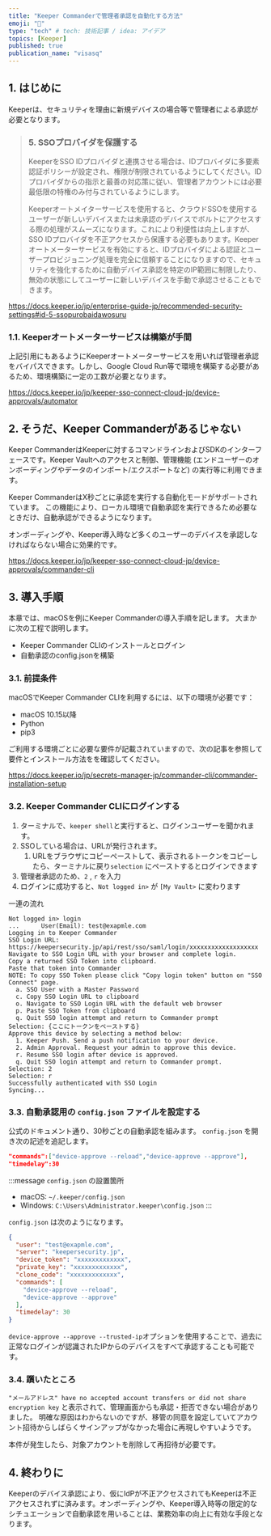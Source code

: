 ```yaml
---
title: "Keeper Commanderで管理者承認を自動化する方法"
emoji: "🤖"
type: "tech" # tech: 技術記事 / idea: アイデア
topics: [Keeper]
published: true
publication_name: "visasq"
---
```



## 1. はじめに

Keeperは、セキュリティを理由に新規デバイスの場合等で管理者による承認が必要となります。

>### 5. SSOプロバイダを保護する
>
>KeeperをSSO IDプロバイダと連携させる場合は、IDプロバイダに多要素認証ポリシーが設定され、権限が制限されているようにしてください。IDプロバイダからの指示と最善の対応策に従い、管理者アカウントには必要最低限の特権のみ付与されているようにします。
>
>Keeperオートメイターサービスを使用すると、クラウドSSOを使用するユーザーが新しいデバイスまたは未承認のデバイスでボルトにアクセスする際の処理がスムーズになります。これにより利便性は向上しますが、SSO IDプロバイダを不正アクセスから保護する必要もあります。Keeperオートメーターサービスを有効にすると、IDプロバイダによる認証とユーザープロビジョニング処理を完全に信頼することになりますので、セキュリティを強化するために自動デバイス承認を特定のIP範囲に制限したり、無効の状態にしてユーザーに新しいデバイスを手動で承認させることもできます。

https://docs.keeper.io/jp/enterprise-guide-jp/recommended-security-settings#id-5-ssopurobaidawosuru

### 1.1. Keeperオートメーターサービスは構築が手間

上記引用にもあるようにKeeperオートメーターサービスを用いれば管理者承認をバイパスできます。しかし、Google Cloud Run等で環境を構築する必要があるため、環境構築に一定の工数が必要となります。

https://docs.keeper.io/jp/keeper-sso-connect-cloud-jp/device-approvals/automator

## 2. そうだ、Keeper Commanderがあるじゃない

Keeper CommanderはKeeperに対するコマンドラインおよびSDKのインターフェースです。Keeper Vaultへのアクセスと制御、管理機能 (エンドユーザーのオンボーディングやデータのインポート/エクスポートなど) の実行等に利用できます。

Keeper CommanderはX秒ごとに承認を実行する自動化モードがサポートされています。
この機能により、ローカル環境で自動承認を実行できるため必要なときだけ、自動承認ができるようになります。

オンボーディングや、Keeper導入時など多くのユーザーのデバイスを承認しなければならない場合に効果的です。

https://docs.keeper.io/jp/keeper-sso-connect-cloud-jp/device-approvals/commander-cli

## 3. 導入手順

本章では、macOSを例にKeeper Commanderの導入手順を記します。
大まかに次の工程で説明します。

- Keeper Commander CLIのインストールとログイン
- 自動承認のconfig.jsonを構築

### 3.1. 前提条件

macOSでKeeper Commander CLIを利用するには、以下の環境が必要です：

- macOS 10.15以降
- Python
- pip3

ご利用する環境ごとに必要な要件が記載されていますので、次の記事を参照して要件とインストール方法をを確認してください。

https://docs.keeper.io/jp/secrets-manager-jp/commander-cli/commander-installation-setup

### 3.2. Keeper Commander CLIにログインする

1. ターミナルで、`keeper shell`と実行すると、ログインユーザーを聞かれます。
2. SSOしている場合は、URLが発行されます。
   1. URLをブラウザにコピーペーストして、表示されるトークンをコピーしたら、ターミナルに戻り`selection` にペーストするとログインできます
3. 管理者承認のため、`2` , `r` を入力
4. ログインに成功すると、`Not logged in>` が `[My Vault>` に変わります

一連の流れ

```shell
Not logged in> login
...      User(Email): test@exapmle.com
Logging in to Keeper Commander
SSO Login URL:
https://keepersecurity.jp/api/rest/sso/saml/login/xxxxxxxxxxxxxxxxxxx
Navigate to SSO Login URL with your browser and complete login.
Copy a returned SSO Token into clipboard.
Paste that token into Commander
NOTE: To copy SSO Token please click "Copy login token" button on "SSO Connect" page.
  a. SSO User with a Master Password
  c. Copy SSO Login URL to clipboard
  o. Navigate to SSO Login URL with the default web browser
  p. Paste SSO Token from clipboard
  q. Quit SSO login attempt and return to Commander prompt
Selection: {ここにトークンをペーストする}
Approve this device by selecting a method below:
  1. Keeper Push. Send a push notification to your device.
  2. Admin Approval. Request your admin to approve this device.
  r. Resume SSO login after device is approved.
  q. Quit SSO login attempt and return to Commander prompt.
Selection: 2
Selection: r
Successfully authenticated with SSO Login
Syncing...
```

### 3.3. 自動承認用の `config.json` ファイルを設定する

公式のドキュメント通り、30秒ごとの自動承認を組みます。
`config.json` を開き次の記述を追記します。

```json
"commands":["device-approve --reload","device-approve --approve"],
"timedelay":30
```

:::message
`config.json` の設置箇所
- macOS: `~/.keeper/config.json`
- Windows: `C:\Users\Administrator.keeper\config.json`
:::

`config.json` は次のようになります。

```json
{
  "user": "test@exapmle.com",
  "server": "keepersecurity.jp",
  "device_token": "xxxxxxxxxxxxx",
  "private_key": "xxxxxxxxxxxxx",
  "clone_code": "xxxxxxxxxxxxx",
  "commands": [
    "device-approve --reload",
    "device-approve --approve"
  ],
  "timedelay": 30
}
```

`device-approve --approve --trusted-ip`オプションを使用することで、過去に正常なログインが認識されたIPからのデバイスをすべて承認することも可能です。

### 3.4. 躓いたところ

`"メールアドレス" have no accepted account transfers or did not share encryption key`
と表示されて、管理画面からも承認・拒否できない場合がありました。
明確な原因はわからないのですが、移管の同意を設定していてアカウント招待からしばらくサインアップがなかった場合に再現しやすいようです。

本件が発生したら、対象アカウントを削除して再招待が必要です。

## 4. 終わりに

Keeperのデバイス承認により、仮にIdPが不正アクセスされてもKeeperは不正アクセスされずに済みます。オンボーディングや、Keeper導入時等の限定的なシチュエーションで自動承認を用いることは、業務効率の向上に有効な手段となります。
